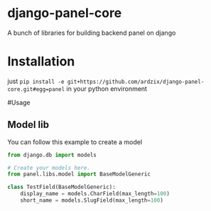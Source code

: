 # django-panel-core
A bunch of libraries for building backend panel on django

# Installation
just `pip install -e git+https://github.com/ardzix/django-panel-core.git#egg=panel` in your python environment

#Usage

## Model lib
You can follow this example to create a model

```python
from django.db import models

# Create your models here.
from panel.libs.model import BaseModelGeneric

class TestField(BaseModelGeneric):
    display_name = models.CharField(max_length=100)
    short_name = models.SlugField(max_length=100)
```
